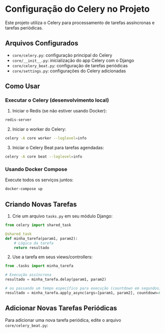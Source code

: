 # Configuração do Celery no Projeto

Este projeto utiliza o Celery para processamento de tarefas assíncronas e tarefas periódicas.

## Arquivos Configurados

- `core/celery.py`: configuração principal do Celery
- `core/__init__.py`: inicialização do app Celery com o Django
- `core/celery_beat.py`: configuração de tarefas periódicas
- `core/settings.py`: configurações do Celery adicionadas

## Como Usar

### Executar o Celery (desenvolvimento local)

1. Iniciar o Redis (se não estiver usando Docker):

```bash
redis-server
```

2. Iniciar o worker do Celery:

```bash
celery -A core worker --loglevel=info
```

3. Iniciar o Celery Beat para tarefas agendadas:

```bash
celery -A core beat --loglevel=info
```

### Usando Docker Compose

Execute todos os serviços juntos:

```bash
docker-compose up
```

## Criando Novas Tarefas

1. Crie um arquivo `tasks.py` em seu módulo Django:

```python
from celery import shared_task

@shared_task
def minha_tarefa(param1, param2):
    # Lógica da tarefa
    return resultado
```

2. Use a tarefa em seus views/controllers:

```python
from .tasks import minha_tarefa

# Execução assíncrona
resultado = minha_tarefa.delay(param1, param2)

# ou passando um tempo específico para execução (countdown em segundos)
resultado = minha_tarefa.apply_async(args=[param1, param2], countdown=60)
```

## Adicionar Novas Tarefas Periódicas

Para adicionar uma nova tarefa periódica, edite o arquivo `core/celery_beat.py`: 